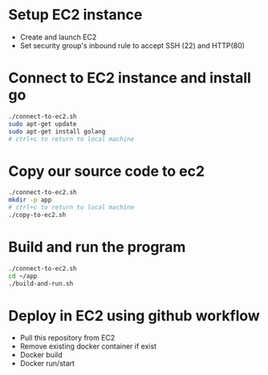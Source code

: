 # Setup EC2 instance

* Create and launch EC2
* Set security group's inbound rule to accept SSH (22) and HTTP(80)

# Connect to EC2 instance and install go

```bash
./connect-to-ec2.sh
sudo apt-get update
sudo apt-get install golang
# ctrl+c to return to local machine
```

# Copy our source code to ec2

```bash
./connect-to-ec2.sh
mkdir -p app
# ctrl+c to return to local machine
./copy-to-ec2.sh
```

# Build and run the program

```bash
./connect-to-ec2.sh
cd ~/app
./build-and-run.sh
```

# Deploy in EC2 using github workflow

- Pull this repository from EC2
- Remove existing docker container if exist
- Docker build
- Docker run/start